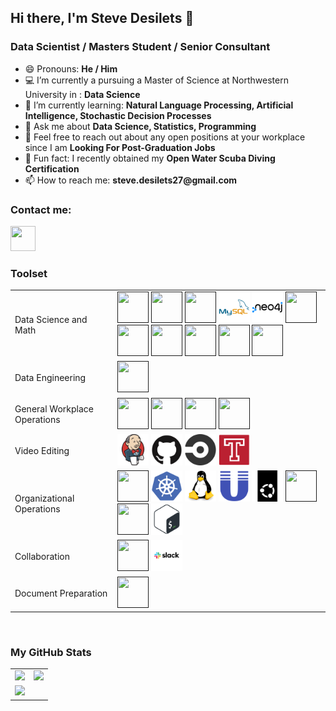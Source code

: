 ## Hi there, I'm Steve Desilets 👋

### Data Scientist / Masters Student / Senior Consultant

- 😄 Pronouns: __He / Him__
- 💻 I’m currently a pursuing a Master of Science at Northwestern University in : __Data Science__
- 📕 I’m currently learning: __Natural Language Processing, Artificial Intelligence, Stochastic Decision Processes__
- 💬 Ask me about __Data Science, Statistics, Programming__
- 🏢 Feel free to reach out about any open positions at your workplace since I am __Looking For Post-Graduation Jobs__
- 🐠 Fun fact: I recently obtained my __Open Water Scuba Diving Certification__
- 📫 How to reach me: __steve.desilets27@gmail.com__

### Contact me:

<a href="https://www.linkedin.com/in/steve-desilets-424823a3/"><img src="https://www.vectorlogo.zone/logos/linkedin/linkedin-icon.svg" width="40" height="40"/></a>

### Toolset

<table>
    <tr>
        <td>Data Science and Math</td>
        <td>
            <a href=""><img src="https://www.vectorlogo.zone/logos/elastic/elastic-ar21.svg" width="50" height="50"/></a>   
            <a href=""><img src="https://mb.cision.com/Public/9602/2082588/92474d4054bf3d17_800x800ar.png" width="50" height="50"/></a>   
            <a href=""><img src="https://upload.wikimedia.org/wikipedia/commons/3/30/Maple_2015_logo.svg" width="50" height="50"/></a>
            <a href=""><img src="https://github.com/devicons/devicon/blob/v2.13.0/icons/mysql/mysql-original-wordmark.svg" width="50" height="50"/></a>
            <a href=""><img src="https://github.com/devicons/devicon/blob/v2.13.0/icons/neo4j/neo4j-original-wordmark.svg" width="50" height="50"/></a>
            <a href=""><img src="https://www.vectorlogo.zone/logos/postgresql/postgresql-vertical.svg" width="50" height="50"/></a>   
            <a href=""><img src="https://www.vectorlogo.zone/logos/python/python-vertical.svg" width="50" height="50"/></a>
            <a href=""><img src="https://www.vectorlogo.zone/logos/r-project/r-project-icon.svg" width="50" height="50"/></a>   
            <a href=""><img src="https://www.vectorlogo.zone/logos/sas/sas-ar21.svg" width="50" height="50"/></a> 
            <a href=""><img src="https://upload.wikimedia.org/wikipedia/commons/3/38/SQLite370.svg" width="50" height="50"/></a> 
            <a href=""><img src="https://upload.wikimedia.org/wikipedia/commons/5/5c/Stata_Logo.svg" width="50" height="50"/></a>           
        </td>
    </tr>
    <tr>
        <td>Data Engineering</td>
        <td>
            <a href=""><img src="https://www.vectorlogo.zone/logos/golang/golang-official.svg" width="50" height="50"/></a>        
        </td>
    </tr>
    <tr>
        <td>General Workplace Operations</td>
        <td>
            <a href=""><img src="https://www.vectorlogo.zone/logos/adobe_acrobat/adobe_acrobat-ar21.svg" width="50" height="50"/></a>
            <a href=""><img src="https://upload.wikimedia.org/wikipedia/commons/3/34/Microsoft_Office_Excel_%282019%E2%80%93present%29.svg" width="50" height="50"/></a>
            <a href=""><img src="https://upload.wikimedia.org/wikipedia/commons/f/fd/Microsoft_Office_Word_%282019%E2%80%93present%29.svg" width="50" height="50"/></a>
            <a href=""><img src="https://upload.wikimedia.org/wikipedia/commons/6/64/Microsoft_Office_Visio_%282019%29.svg" width="50" height="50"/></a>
        </td>
    </tr>
    <tr>
        <td>Video Editing</td>
        <td>
            <a href=""><img src="https://github.com/devicons/devicon/blob/v2.13.0/icons/jenkins/jenkins-original.svg" width="50" height="50"/></a>
            <a href=""><img src="https://github.com/devicons/devicon/blob/v2.13.0/icons/github/github-original.svg" width="50" height="50"/></a>
            <a href=""><img src="https://github.com/devicons/devicon/blob/v2.13.0/icons/circleci/circleci-plain.svg" width="50" height="50"/></a>
            <a href=""><img src="https://github.com/devicons/devicon/blob/v2.13.0/icons/travis/travis-plain.svg" width="50" height="50"/></a>
        </td>
    </tr>
    <tr>
        <td>Organizational Operations</td>
        <td>
            <a href=""><img src="https://www.vectorlogo.zone/logos/servicenow/servicenow-ar21.svg" width="50" height="50"/></a>
            <a href=""><img src="https://github.com/devicons/devicon/blob/v2.13.0/icons/kubernetes/kubernetes-plain.svg" width="50" height="50"/></a>
            <a href=""><img src="https://github.com/devicons/devicon/blob/v2.13.0/icons/linux/linux-original.svg" width="50" height="50"/></a>
            <a href=""><img src="https://github.com/devicons/devicon/blob/v2.13.0/icons/unix/unix-original.svg" width="50" height="50"/></a>
            <a href=""><img src="https://github.com/devicons/devicon/blob/v2.13.0/icons/ubuntu/ubuntu-plain.svg" width="50" height="50"/></a>
            <a href=""><img src="https://www.vectorlogo.zone/logos/servicenow/servicenow-icon.svg" width="50" height="50"/></a>
            <a href=""><img src="https://www.vectorlogo.zone/logos/pagerduty/pagerduty-icon.svg" width="50" height="50"/></a>
            <a href=""><img src="https://github.com/devicons/devicon/blob/v2.13.0/icons/bash/bash-original.svg" width="50" height="50"/></a>            
        </td>
    </tr>
    <tr>
        <td>Collaboration</td>
        <td>
            <a href=""><img src="https://www.vectorlogo.zone/logos/github/github-ar21.svg" width="50" height="50"/></a>
            <a href=""><img src="https://github.com/devicons/devicon/blob/v2.13.0/icons/slack/slack-original-wordmark.svg" width="50" height="50"/></a>      
        </td>
    </tr>
    <tr>
        <td>Document Preparation</td>
        <td>
            <a href=""><img src="https://upload.wikimedia.org/wikipedia/commons/9/92/LaTeX_logo.svg" width="50" height="50"/></a>
        </td>
    </tr>
</table>


<br/>

### My GitHub Stats

<table>
    <tr>
        <td>
            <img src="https://github-profile-trophy.vercel.app/?username=Steve-Desilets&row=3&column=4&no-bg=true"/>
        </td>
        <td>
            <img src="https://github-readme-streak-stats.herokuapp.com/?user=Steve-Desilets"/>
        </td> 
    </tr>
    <tr>
        <td>
            <img src="https://github-readme-stats.vercel.app/api?username=Steve-Desilets&count_private=true&show_icons=true&theme=tokyonight"/>
        </td>
    </tr>
</table>



<!--
**Steve-Desilets/Steve-Desilets** is a ✨ _special_ ✨ repository because its `README.md` (this file) appears on your GitHub profile.

Here are some ideas to get you started:

- 🔭 I’m currently working on ...
- 🌱 I’m currently learning ...
- 👯 I’m looking to collaborate on ...
- 🤔 I’m looking for help with ...
- 💬 Ask me about ...
- 📫 How to reach me: ...
- 😄 Pronouns: ...
- ⚡ Fun fact: ...
-->
